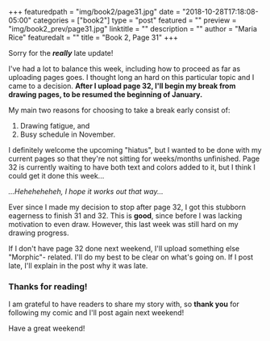 +++
featuredpath = "img/book2/page31.jpg"
date = "2018-10-28T17:18:08-05:00"
categories = ["book2"]
type = "post"
featured = ""
preview = "img/book2_prev/page31.jpg"
linktitle = ""
description = ""
author = "Maria Rice"
featuredalt = ""
title = "Book 2, Page 31"
+++

Sorry for the **_really_** late update!

I've had a lot to balance this week, including how to proceed as far as
uploading pages goes. I thought long an hard on this particular topic and I
came to a decision. **After I upload page 32, I'll begin my break from drawing
pages, to be resumed the beginning of January.**

My main two reasons for choosing to take a break early consist of:
1) Drawing fatigue, and
2) Busy schedule in November.

I definitely welcome the upcoming "hiatus", but I wanted to be done with my
current pages so that they're not sitting for weeks/months unfinished. Page 32
is currently waiting to have both text and colors added to it, but I think I
could get it done this week...

_...Heheheheheh, I hope it works out that way..._

Ever since I made my decision to stop after page 32, I got this stubborn eagerness
to finish 31 and 32. This is **good**, since before I was lacking motivation to even
draw. However, this last week was still hard on my drawing progress.

If I don't have page 32 done next weekend, I'll upload something else "Morphic"-
related. I'll do my best to be clear on what's going on. If I post late, I'll
explain in the post why it was late.

### Thanks for reading!

I am grateful to have readers to share my story with, so **thank you** for
following my comic and I'll post again next weekend!

Have a great weekend!
